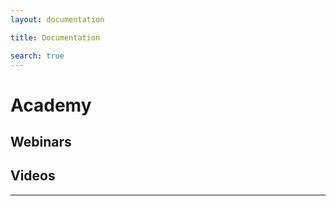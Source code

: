 ```yaml
---
layout: documentation

title: Documentation

search: true
---
```


# Academy

## Webinars
## Videos








---
